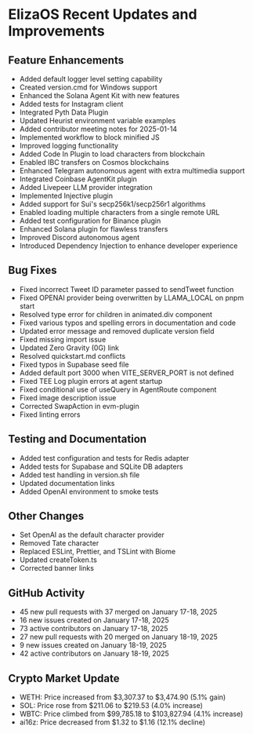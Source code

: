 # ElizaOS Recent Updates and Improvements

## Feature Enhancements
- Added default logger level setting capability
- Created version.cmd for Windows support
- Enhanced the Solana Agent Kit with new features
- Added tests for Instagram client
- Integrated Pyth Data Plugin
- Updated Heurist environment variable examples
- Added contributor meeting notes for 2025-01-14
- Implemented workflow to block minified JS
- Improved logging functionality
- Added Code In Plugin to load characters from blockchain
- Enabled IBC transfers on Cosmos blockchains
- Enhanced Telegram autonomous agent with extra multimedia support
- Integrated Coinbase AgentKit plugin
- Added Livepeer LLM provider integration
- Implemented Injective plugin
- Added support for Sui's secp256k1/secp256r1 algorithms
- Enabled loading multiple characters from a single remote URL
- Added test configuration for Binance plugin
- Enhanced Solana plugin for flawless transfers
- Improved Discord autonomous agent
- Introduced Dependency Injection to enhance developer experience

## Bug Fixes
- Fixed incorrect Tweet ID parameter passed to sendTweet function
- Fixed OPENAI provider being overwritten by LLAMA_LOCAL on pnpm start
- Resolved type error for children in animated.div component
- Fixed various typos and spelling errors in documentation and code
- Updated error message and removed duplicate version field
- Fixed missing import issue
- Updated Zero Gravity (0G) link
- Resolved quickstart.md conflicts
- Fixed typos in Supabase seed file
- Added default port 3000 when VITE_SERVER_PORT is not defined
- Fixed TEE Log plugin errors at agent startup
- Fixed conditional use of useQuery in AgentRoute component
- Fixed image description issue
- Corrected SwapAction in evm-plugin
- Fixed linting errors

## Testing and Documentation
- Added test configuration and tests for Redis adapter
- Added tests for Supabase and SQLite DB adapters
- Added test handling in version.sh file
- Updated documentation links
- Added OpenAI environment to smoke tests

## Other Changes
- Set OpenAI as the default character provider
- Removed Tate character
- Replaced ESLint, Prettier, and TSLint with Biome
- Updated createToken.ts
- Corrected banner links

## GitHub Activity
- 45 new pull requests with 37 merged on January 17-18, 2025
- 16 new issues created on January 17-18, 2025
- 73 active contributors on January 17-18, 2025
- 27 new pull requests with 20 merged on January 18-19, 2025
- 9 new issues created on January 18-19, 2025
- 42 active contributors on January 18-19, 2025

## Crypto Market Update
- WETH: Price increased from $3,307.37 to $3,474.90 (5.1% gain)
- SOL: Price rose from $211.06 to $219.53 (4.0% increase)
- WBTC: Price climbed from $99,785.18 to $103,827.94 (4.1% increase)
- ai16z: Price decreased from $1.32 to $1.16 (12.1% decline)